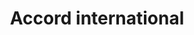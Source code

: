 ---
title: Accord international
longTitle: 'Accord international'
tags:
- gccommon
french:
- "[[International agreements]]"
---
